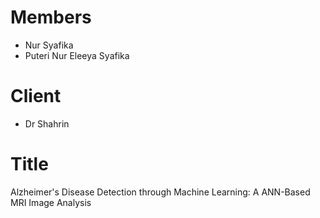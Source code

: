# Members
- Nur Syafika
- Puteri Nur Eleeya Syafika

# Client
- Dr Shahrin

# Title
Alzheimer's Disease Detection through Machine Learning: A ANN-Based MRI Image Analysis




